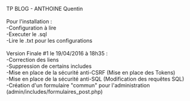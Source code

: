 TP BLOG - ANTHOINE Quentin
<br/>
<br/>
Pour l'installation : 
<br/>
-Configuration à lire<br/>
-Executer le .sql <br/>
-Lire le .txt pour les configurations<br/><br/>
Version Finale #1 le 19/04/2016 à 18h35 :
<br/>
-Correction des liens<br/>
-Suppression de certains includes<br/>
-Mise en place de la sécurité anti-CSRF (Mise en place des Tokens)<br/>
-Mise en place de la sécurité anti-SQL (Modification des requêtes SQL)<br/>
-Création d'un formulaire "commun" pour l'administration (admin/includes/formulaires_post.php)<br/>